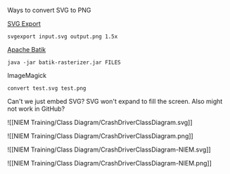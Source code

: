 Ways to convert SVG to PNG

[SVG Export](https://github.com/shakiba/svgexport)

```
svgexport input.svg output.png 1.5x
```

[Apache Batik](https://xmlgraphics.apache.org/batik/tools/rasterizer.html)

```
java -jar batik-rasterizer.jar FILES
```

ImageMagick

```
convert test.svg test.png
```

Can't we just embed SVG? SVG won't expand to fill the screen. Also might not work in GitHub?

![[NIEM Training/Class Diagram/CrashDriverClassDiagram.svg]]

![[NIEM Training/Class Diagram/CrashDriverClassDiagram.png]]

![[NIEM Training/Class Diagram/CrashDriverClassDiagram-NIEM.svg]]

![[NIEM Training/Class Diagram/CrashDriverClassDiagram-NIEM.png]]

